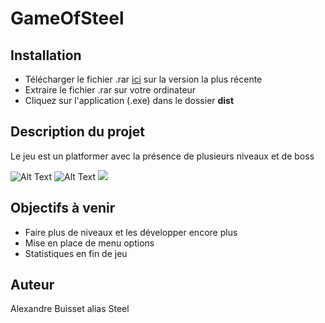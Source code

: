# GameOfSteel 

## Installation
* Télécharger le fichier .rar [ici](https://github.com/Steelataure/Platformer/releases) sur la version la plus récente
* Extraire le fichier .rar sur votre ordinateur
* Cliquez sur l'application (.exe) dans le dossier **dist**

## Description du projet

Le jeu est un platformer avec la présence de plusieurs niveaux et de boss

![Alt Text](https://media.giphy.com/media/1xWPIIFLUX7zRWFXTe/giphy.gif)
![Alt Text](https://media.giphy.com/media/O6ny2FQJcX8vicYppB/giphy.gif)
![](https://zupimages.net/up/21/14/k1lq.png)

## Objectifs à venir
* Faire plus de niveaux et les développer encore plus
* Mise en place de menu options
* Statistiques en fin de jeu

## Auteur
Alexandre Buisset alias Steel


